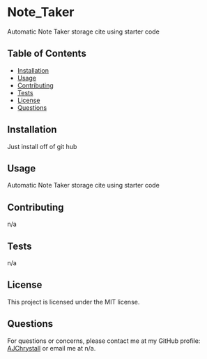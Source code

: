 # Note_Taker

Automatic Note Taker storage cite using starter code

## Table of Contents

- [Installation](#installation)
- [Usage](#usage)
- [Contributing](#contributing)
- [Tests](#tests)
- [License](#license)
- [Questions](#questions)

## Installation

Just install off of git hub

## Usage

Automatic Note Taker storage cite using starter code

## Contributing

n/a

## Tests

n/a

## License

This project is licensed under the MIT license.

## Questions

For questions or concerns, please contact me at my GitHub profile: [AJChrystall](https://github.com/AJChrystall) or email me at n/a.
    